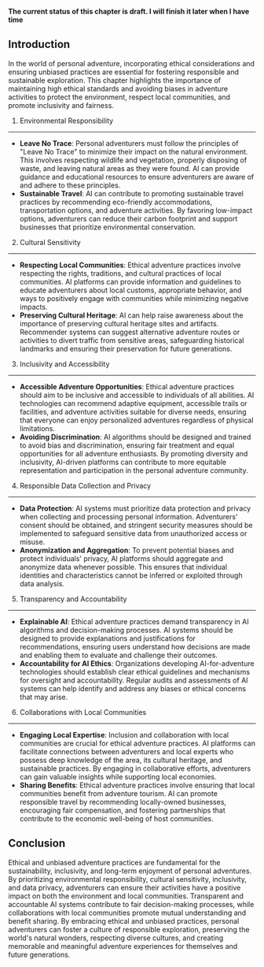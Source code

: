 **The current status of this chapter is draft. I will finish it later when I have time**

Introduction
------------

In the world of personal adventure, incorporating ethical considerations and ensuring unbiased practices are essential for fostering responsible and sustainable exploration. This chapter highlights the importance of maintaining high ethical standards and avoiding biases in adventure activities to protect the environment, respect local communities, and promote inclusivity and fairness.

1. Environmental Responsibility
-------------------------------

* **Leave No Trace**: Personal adventurers must follow the principles of "Leave No Trace" to minimize their impact on the natural environment. This involves respecting wildlife and vegetation, properly disposing of waste, and leaving natural areas as they were found. AI can provide guidance and educational resources to ensure adventurers are aware of and adhere to these principles.
* **Sustainable Travel**: AI can contribute to promoting sustainable travel practices by recommending eco-friendly accommodations, transportation options, and adventure activities. By favoring low-impact options, adventurers can reduce their carbon footprint and support businesses that prioritize environmental conservation.

2. Cultural Sensitivity
-----------------------

* **Respecting Local Communities**: Ethical adventure practices involve respecting the rights, traditions, and cultural practices of local communities. AI platforms can provide information and guidelines to educate adventurers about local customs, appropriate behavior, and ways to positively engage with communities while minimizing negative impacts.
* **Preserving Cultural Heritage**: AI can help raise awareness about the importance of preserving cultural heritage sites and artifacts. Recommender systems can suggest alternative adventure routes or activities to divert traffic from sensitive areas, safeguarding historical landmarks and ensuring their preservation for future generations.

3. Inclusivity and Accessibility
--------------------------------

* **Accessible Adventure Opportunities**: Ethical adventure practices should aim to be inclusive and accessible to individuals of all abilities. AI technologies can recommend adaptive equipment, accessible trails or facilities, and adventure activities suitable for diverse needs, ensuring that everyone can enjoy personalized adventures regardless of physical limitations.
* **Avoiding Discrimination**: AI algorithms should be designed and trained to avoid bias and discrimination, ensuring fair treatment and equal opportunities for all adventure enthusiasts. By promoting diversity and inclusivity, AI-driven platforms can contribute to more equitable representation and participation in the personal adventure community.

4. Responsible Data Collection and Privacy
------------------------------------------

* **Data Protection**: AI systems must prioritize data protection and privacy when collecting and processing personal information. Adventurers' consent should be obtained, and stringent security measures should be implemented to safeguard sensitive data from unauthorized access or misuse.
* **Anonymization and Aggregation**: To prevent potential biases and protect individuals' privacy, AI platforms should aggregate and anonymize data whenever possible. This ensures that individual identities and characteristics cannot be inferred or exploited through data analysis.

5. Transparency and Accountability
----------------------------------

* **Explainable AI**: Ethical adventure practices demand transparency in AI algorithms and decision-making processes. AI systems should be designed to provide explanations and justifications for recommendations, ensuring users understand how decisions are made and enabling them to evaluate and challenge their outcomes.
* **Accountability for AI Ethics**: Organizations developing AI-for-adventure technologies should establish clear ethical guidelines and mechanisms for oversight and accountability. Regular audits and assessments of AI systems can help identify and address any biases or ethical concerns that may arise.

6. Collaborations with Local Communities
----------------------------------------

* **Engaging Local Expertise**: Inclusion and collaboration with local communities are crucial for ethical adventure practices. AI platforms can facilitate connections between adventurers and local experts who possess deep knowledge of the area, its cultural heritage, and sustainable practices. By engaging in collaborative efforts, adventurers can gain valuable insights while supporting local economies.
* **Sharing Benefits**: Ethical adventure practices involve ensuring that local communities benefit from adventure tourism. AI can promote responsible travel by recommending locally-owned businesses, encouraging fair compensation, and fostering partnerships that contribute to the economic well-being of host communities.

Conclusion
----------

Ethical and unbiased adventure practices are fundamental for the sustainability, inclusivity, and long-term enjoyment of personal adventures. By prioritizing environmental responsibility, cultural sensitivity, inclusivity, and data privacy, adventurers can ensure their activities have a positive impact on both the environment and local communities. Transparent and accountable AI systems contribute to fair decision-making processes, while collaborations with local communities promote mutual understanding and benefit sharing. By embracing ethical and unbiased practices, personal adventurers can foster a culture of responsible exploration, preserving the world's natural wonders, respecting diverse cultures, and creating memorable and meaningful adventure experiences for themselves and future generations.
